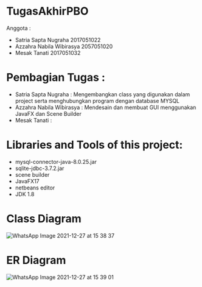 # TugasAkhirPBO
Anggota :

- Satria Sapta Nugraha     2017051022
- Azzahra Nabila Wibirasya 2057051020
- Mesak Tanati             2017051032

# Pembagian Tugas :
 - Satria Sapta Nugraha     : Mengembangkan class yang digunakan dalam project serta menghubungkan program dengan database MYSQL
 - Azzahra Nabila Wibirasya : Mendesain dan membuat GUI menggunakan JavaFX dan Scene Builder
 - Mesak Tanati             :
 
 
# Libraries and Tools of this project:

- mysql-connector-java-8.0.25.jar
- sqlite-jdbc-3.7.2.jar
- scene builder
- JavaFX17
- netbeans editor
- JDK 1.8

# Class Diagram
![WhatsApp Image 2021-12-27 at 15 38 37](https://user-images.githubusercontent.com/84893108/147453257-d404d0f2-12ec-4139-87eb-32849ed00166.jpeg)

# ER Diagram
![WhatsApp Image 2021-12-27 at 15 39 01](https://user-images.githubusercontent.com/84893108/147453329-67cd9688-62dd-4d91-a899-5931249172f4.jpeg)


